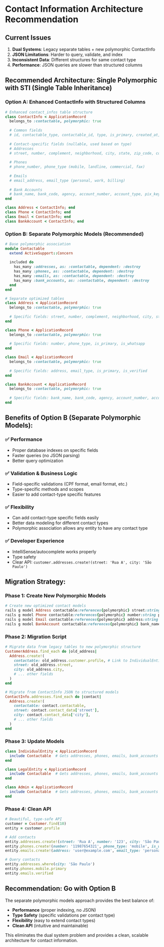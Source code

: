 # Contact Information Architecture Recommendation

## Current Issues
1. **Dual Systems**: Legacy separate tables + new polymorphic ContactInfo
2. **JSON Limitations**: Harder to query, validate, and index
3. **Inconsistent Data**: Different structures for same contact type
4. **Performance**: JSON queries are slower than structured columns

## Recommended Architecture: Single Polymorphic with STI (Single Table Inheritance)

### Option A: Enhanced ContactInfo with Structured Columns
```ruby
# Enhanced contact_infos table structure
class ContactInfo < ApplicationRecord
  belongs_to :contactable, polymorphic: true
  
  # Common fields
  # id, contactable_type, contactable_id, type, is_primary, created_at, updated_at
  
  # Contact-specific fields (nullable, used based on type)
  # Addresses
  # street, number, complement, neighborhood, city, state, zip_code, country
  
  # Phones  
  # phone_number, phone_type (mobile, landline, commercial, fax)
  
  # Emails
  # email_address, email_type (personal, work, billing)
  
  # Bank Accounts
  # bank_name, bank_code, agency, account_number, account_type, pix_key
end

class Address < ContactInfo; end
class Phone < ContactInfo; end  
class Email < ContactInfo; end
class BankAccount < ContactInfo; end
```

### Option B: Separate Polymorphic Models (Recommended)
```ruby
# Base polymorphic association
module Contactable
  extend ActiveSupport::Concern
  
  included do
    has_many :addresses, as: :contactable, dependent: :destroy
    has_many :phones, as: :contactable, dependent: :destroy
    has_many :emails, as: :contactable, dependent: :destroy
    has_many :bank_accounts, as: :contactable, dependent: :destroy
  end
end

# Separate optimized tables
class Address < ApplicationRecord
  belongs_to :contactable, polymorphic: true
  
  # Specific fields: street, number, complement, neighborhood, city, state, zip_code, country
end

class Phone < ApplicationRecord  
  belongs_to :contactable, polymorphic: true
  
  # Specific fields: number, phone_type, is_primary, is_whatsapp
end

class Email < ApplicationRecord
  belongs_to :contactable, polymorphic: true
  
  # Specific fields: address, email_type, is_primary, is_verified
end

class BankAccount < ApplicationRecord
  belongs_to :contactable, polymorphic: true
  
  # Specific fields: bank_name, bank_code, agency, account_number, account_type, pix_key
end
```

## Benefits of Option B (Separate Polymorphic Models):

### ✅ **Performance**
- Proper database indexes on specific fields
- Faster queries (no JSON parsing)
- Better query optimization

### ✅ **Validation & Business Logic**
- Field-specific validations (CPF format, email format, etc.)
- Type-specific methods and scopes
- Easier to add contact-type specific features

### ✅ **Flexibility**
- Can add contact-type specific fields easily
- Better data modeling for different contact types
- Polymorphic association allows any entity to have any contact type

### ✅ **Developer Experience**
- IntelliSense/autocomplete works properly
- Type safety
- Clear API: `customer.addresses.create!(street: 'Rua A', city: 'São Paulo')`

## Migration Strategy:

### Phase 1: Create New Polymorphic Models
```ruby
# Create new optimized contact models
rails g model Address contactable:references{polymorphic} street:string number:string ...
rails g model Phone contactable:references{polymorphic} number:string phone_type:string ...
rails g model Email contactable:references{polymorphic} address:string email_type:string ...
rails g model BankAccount contactable:references{polymorphic} bank_name:string ...
```

### Phase 2: Migration Script
```ruby
# Migrate data from legacy tables to new polymorphic structure
CustomerAddress.find_each do |old_address|
  Address.create!(
    contactable: old_address.customer.profile, # Link to IndividualEntity/LegalEntity
    street: old_address.street,
    city: old_address.city,
    # ... other fields
  )
end

# Migrate from ContactInfo JSON to structured models
ContactInfo.addresses.find_each do |contact|
  Address.create!(
    contactable: contact.contactable,
    street: contact.contact_data['street'],
    city: contact.contact_data['city'],
    # ... other fields
  )
end
```

### Phase 3: Update Models
```ruby
class IndividualEntity < ApplicationRecord
  include Contactable  # Gets addresses, phones, emails, bank_accounts associations
end

class LegalEntity < ApplicationRecord  
  include Contactable  # Gets addresses, phones, emails, bank_accounts associations
end

class Admin < ApplicationRecord
  include Contactable  # Gets addresses, phones, emails, bank_accounts associations
end
```

### Phase 4: Clean API
```ruby
# Beautiful, type-safe API
customer = Customer.find(10)
entity = customer.profile

# Add contacts
entity.addresses.create!(street: 'Rua A', number: '123', city: 'São Paulo', state: 'SP')
entity.phones.create!(number: '11987654321', phone_type: 'mobile', is_whatsapp: true)
entity.emails.create!(address: 'user@example.com', email_type: 'personal', is_primary: true)

# Query contacts
entity.addresses.where(city: 'São Paulo')
entity.phones.mobile.primary  
entity.emails.verified
```

## Recommendation: **Go with Option B**

The separate polymorphic models approach provides the best balance of:
- **Performance** (proper indexing, no JSON)  
- **Type Safety** (specific validations per contact type)
- **Flexibility** (easy to extend contact types)
- **Clean API** (intuitive and maintainable)

This eliminates the dual system problem and provides a clean, scalable architecture for contact information.